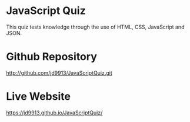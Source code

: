 # JavaScript Quiz


This quiz tests knowledge through the use of HTML, CSS, JavaScript and JSON.


# Github Repository
http://github.com/jd9913/JavaScriptQuiz.git

# Live Website
https://jd9913.github.io/JavaScriptQuiz/




